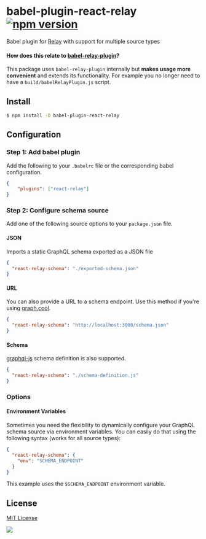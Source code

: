 # babel-plugin-react-relay [![npm version](https://badge.fury.io/js/babel-plugin-react-relay.svg)](https://badge.fury.io/js/babel-plugin-react-relay)
Babel plugin for [Relay](https://github.com/facebook/relay)  with support for multiple source types

#### How does this relate to [babel-relay-plugin](https://www.npmjs.com/package/babel-relay-plugin)?

This package uses `babel-relay-plugin` internally but **makes usage more convenient** and extends its functionality. For example you no longer need to have a `build/babelRelayPlugin.js` script.

## Install

```sh
$ npm install -D babel-plugin-react-relay
```

## Configuration

### Step 1: Add babel plugin

Add the following to your `.babelrc` file or the corresponding babel configuration.

```json
{
	"plugins": ["react-relay"]
}
```

### Step 2: Configure schema source

Add one of the following source options to your `package.json` file.

#### JSON

Imports a static GraphQL schema exported as a JSON file

```json
{
  "react-relay-schema": "./exported-schema.json"
}
```


#### URL

You can also provide a URL to a schema endpoint. Use this method if you're using [graph.cool](https://graph.cool/).

```json
{
  "react-relay-schema": "http://localhost:3000/schema.json"
}
```

#### Schema

[graphql-js](https://github.com/graphql/graphql-js) schema definition is also supported.

```json
{
  "react-relay-schema": "./schema-definition.js"
}
```

### Options

#### Environment Variables

Sometimes you need the flexibility to dynamically configure your GraphQL schema source via environment variables. You can easily do that using the following syntax (works for all source types):

```json
{
  "react-relay-schema": {
	"env": "SCHEMA_ENDPOINT"
  }
}
```

This example uses the `$SCHEMA_ENDPOINT` environment variable.

## License

[MIT License](http://opensource.org/licenses/MIT)

![](http://i.imgur.com/5RHR6Ku.png)
